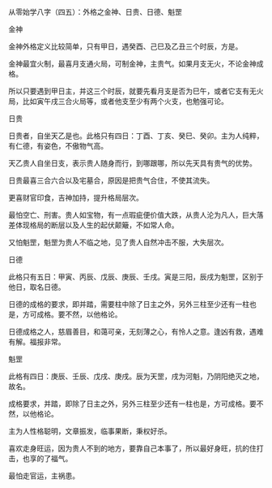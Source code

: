 从零始学八字（四五）：外格之金神、日贵、日德、魁罡

金神

金神外格定义比较简单，只有甲日，遇癸酉、己巳及乙丑三个时辰，方是。

金神最宜火制，最喜月支通火局，可制金神，主贵气。如果月支无火，不论金神成格。

所以只要遇到甲日主，并这三个时辰，就要先看月支是否为巳午，或者它支有无火局，比如寅午戌三合火局等，或者他支至少有两个火支，也勉强可论。

日贵

日贵者，自坐天乙是也。此格只有四日：丁酉、丁亥、癸巳、癸卯。主为人纯粹，有仁德，有姿色，不傲物气高。

天乙贵人自坐日支，表示贵人随身而行，到哪跟哪，所以先天具有贵气的优势。

日贵最喜三合六合以及宅墓合，原因是把贵气合住，不使其流失。

更喜财官印食，吉神加持，提升格局层次。

最怕空亡、刑害。贵人如宝物，有一点瑕疵便价值大跌，从贵人沦为凡人，巨大落差体现格局的断层以及人生的起伏颠簸，不如常人命。

又怕魁罡，魁罡为贵人不临之地，见了贵人自然冲击不服，大失层次。

日德

此格只有五日：甲寅、丙辰、戊辰、庚辰、壬戌。寅是三阳，辰戌为魁罡，区别于他日，取名日德。

日德的成格的要求，即并踏，需要柱中除了日主之外，另外三柱至少还有一柱也是，方可成格。要不然，以他格论。

日德成格之人，慈眉善目，和蔼可亲，无刻薄之心，有怜人之意。逢凶有救，遇难有解。福报非常。

魁罡

此格有四日：庚辰、壬辰、戊戌、庚戌。辰为天罡，戌为河魁，乃阴阳绝灭之地，故名。

成格要求，并踏，即除了日主之外，另外三柱至少还有一柱也是，方可成格。要不然，以他格论。

主为人性格聪明，文章振发，临事果断，秉权好杀。

喜欢走身旺运，因为贵人不到的地方，要靠自己本事了，所以最好身旺，抗的住打击，也享的了福气。

最怕走官运，主祸患。

